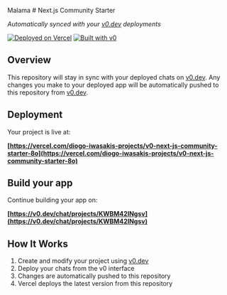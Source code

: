 Malama # Next.js Community Starter

*Automatically synced with your [v0.dev](https://v0.dev) deployments*

[![Deployed on Vercel](https://img.shields.io/badge/Deployed%20on-Vercel-black?style=for-the-badge&logo=vercel)](https://vercel.com/diogo-iwasakis-projects/v0-next-js-community-starter-8o)
[![Built with v0](https://img.shields.io/badge/Built%20with-v0.dev-black?style=for-the-badge)](https://v0.dev/chat/projects/KWBM42lNgsv)

## Overview

This repository will stay in sync with your deployed chats on [v0.dev](https://v0.dev).
Any changes you make to your deployed app will be automatically pushed to this repository from [v0.dev](https://v0.dev).

## Deployment

Your project is live at:

**[https://vercel.com/diogo-iwasakis-projects/v0-next-js-community-starter-8o](https://vercel.com/diogo-iwasakis-projects/v0-next-js-community-starter-8o)**

## Build your app

Continue building your app on:

**[https://v0.dev/chat/projects/KWBM42lNgsv](https://v0.dev/chat/projects/KWBM42lNgsv)**

## How It Works

1. Create and modify your project using [v0.dev](https://v0.dev)
2. Deploy your chats from the v0 interface
3. Changes are automatically pushed to this repository
4. Vercel deploys the latest version from this repository